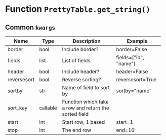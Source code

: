 # Function `PrettyTable.get_string()`

## Common `kwargs`

| Name        | Type     | Description                                           | Example               |
|-------------|----------|-------------------------------------------------------|-----------------------|
| border      | bool     | Include border?                                       | border=False          |
| fields      | list     | List of fields                                        | fields=["id", "name"] |
| header      | bool     | Include header?                                       | header=False          |
| reversesort | bool     | Reverse sorting?                                      | reversesort=True      |
| sortby      | str      | Name of field to sort by                              | sortby="name"         |
| sort_key    | callable | Function which take a row and return the sorted field |                       |
| start       | int      | Start row, 1 based                                    | start=1               |
| stop        | int      | The end row                                           | end=10                |

